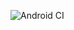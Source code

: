 ![Android CI](https://github.com/lighthauz/trubank-android-kotlin/workflows/Android%20CI/badge.svg?branch=master)